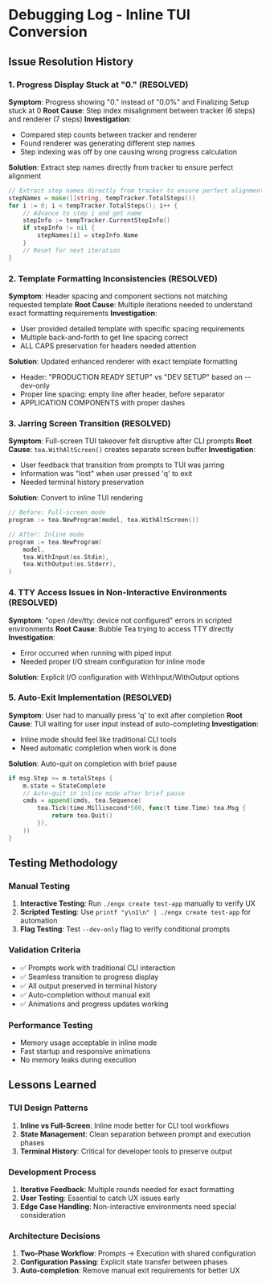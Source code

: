 # Debugging Log - Inline TUI Conversion

## Issue Resolution History

### 1. Progress Display Stuck at "0." (RESOLVED)
**Symptom**: Progress showing "0." instead of "0.0%" and Finalizing Setup stuck at 0
**Root Cause**: Step index misalignment between tracker (6 steps) and renderer (7 steps)
**Investigation**:
- Compared step counts between tracker and renderer
- Found renderer was generating different step names
- Step indexing was off by one causing wrong progress calculation

**Solution**: Extract step names directly from tracker to ensure perfect alignment
```go
// Extract step names directly from tracker to ensure perfect alignment
stepNames = make([]string, tempTracker.TotalSteps())
for i := 0; i < tempTracker.TotalSteps(); i++ {
    // Advance to step i and get name
    stepInfo := tempTracker.CurrentStepInfo()
    if stepInfo != nil {
        stepNames[i] = stepInfo.Name
    }
    // Reset for next iteration
}
```

### 2. Template Formatting Inconsistencies (RESOLVED)
**Symptom**: Header spacing and component sections not matching requested template
**Root Cause**: Multiple iterations needed to understand exact formatting requirements
**Investigation**:
- User provided detailed template with specific spacing requirements
- Multiple back-and-forth to get line spacing correct
- ALL CAPS preservation for headers needed attention

**Solution**: Updated enhanced renderer with exact template formatting
- Header: "PRODUCTION READY SETUP" vs "DEV SETUP" based on --dev-only
- Proper line spacing: empty line after header, before separator
- APPLICATION COMPONENTS with proper dashes

### 3. Jarring Screen Transition (RESOLVED)
**Symptom**: Full-screen TUI takeover felt disruptive after CLI prompts
**Root Cause**: `tea.WithAltScreen()` creates separate screen buffer
**Investigation**:
- User feedback that transition from prompts to TUI was jarring
- Information was "lost" when user pressed 'q' to exit
- Needed terminal history preservation

**Solution**: Convert to inline TUI rendering
```go
// Before: Full-screen mode
program := tea.NewProgram(model, tea.WithAltScreen())

// After: Inline mode
program := tea.NewProgram(
    model,
    tea.WithInput(os.Stdin),
    tea.WithOutput(os.Stderr),
)
```

### 4. TTY Access Issues in Non-Interactive Environments (RESOLVED)
**Symptom**: "open /dev/tty: device not configured" errors in scripted environments
**Root Cause**: Bubble Tea trying to access TTY directly
**Investigation**:
- Error occurred when running with piped input
- Needed proper I/O stream configuration for inline mode

**Solution**: Explicit I/O configuration with WithInput/WithOutput options

### 5. Auto-Exit Implementation (RESOLVED)
**Symptom**: User had to manually press 'q' to exit after completion
**Root Cause**: TUI waiting for user input instead of auto-completing
**Investigation**:
- Inline mode should feel like traditional CLI tools
- Need automatic completion when work is done

**Solution**: Auto-quit on completion with brief pause
```go
if msg.Step >= m.totalSteps {
    m.state = StateComplete
    // Auto-quit in inline mode after brief pause
    cmds = append(cmds, tea.Sequence(
        tea.Tick(time.Millisecond*500, func(t time.Time) tea.Msg {
            return tea.Quit()
        }),
    ))
}
```

## Testing Methodology

### Manual Testing
1. **Interactive Testing**: Run `./engx create test-app` manually to verify UX
2. **Scripted Testing**: Use `printf "y\n1\n" | ./engx create test-app` for automation
3. **Flag Testing**: Test `--dev-only` flag to verify conditional prompts

### Validation Criteria
- ✅ Prompts work with traditional CLI interaction
- ✅ Seamless transition to progress display
- ✅ All output preserved in terminal history
- ✅ Auto-completion without manual exit
- ✅ Animations and progress updates working

### Performance Testing
- Memory usage acceptable in inline mode
- Fast startup and responsive animations
- No memory leaks during execution

## Lessons Learned

### TUI Design Patterns
1. **Inline vs Full-Screen**: Inline mode better for CLI tool workflows
2. **State Management**: Clean separation between prompt and execution phases
3. **Terminal History**: Critical for developer tools to preserve output

### Development Process
1. **Iterative Feedback**: Multiple rounds needed for exact formatting
2. **User Testing**: Essential to catch UX issues early
3. **Edge Case Handling**: Non-interactive environments need special consideration

### Architecture Decisions
1. **Two-Phase Workflow**: Prompts → Execution with shared configuration
2. **Configuration Passing**: Explicit state transfer between phases
3. **Auto-completion**: Remove manual exit requirements for better UX